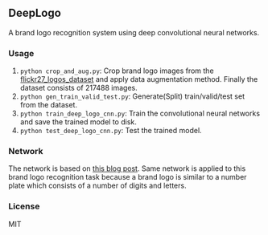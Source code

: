 DeepLogo
---
A brand logo recognition system using deep convolutional neural networks.

### Usage

1. `python crop_and_aug.py`: Crop brand logo images from the [flickr27_logos_dataset](http://image.ntua.gr/iva/datasets/flickr_logos/) and apply data augmentation method. Finally the dataset consists of 217488 images.
2. `python gen_train_valid_test.py`: Generate(Split) train/valid/test set from the dataset.
3. `python train_deep_logo_cnn.py`: Train the convolutional neural networks and save the trained model to disk.
4. `python test_deep_logo_cnn.py`: Test the trained model.

### Network

The network is based on [this blog post](http://matthewearl.github.io/2016/05/06/cnn-anpr/). Same network is applied to this brand logo recognition task because a brand logo is similar to a number plate which consists of a number of digits and letters.

### License

MIT
